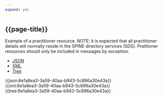 ```yaml
---
expand: yes
---
```


## {{page-title}}

Example of a practitioner resource. NOTE: it is expected that all practitioner details will normally reside in the SPINE directory services (SDS). Pratitioner resources should only be included in messages by exception.

<div class="nhsd-!t-margin-bottom-6">
  <ul class="nav nav-tabs" role="tablist">
        <li role="presentation" class="active">
            <a href="#JSON-P-LH-E" role="tab" data-toggle="tab">JSON</a>
        </li>
         <li role="presentation">
            <a href="#XML-P-LH-E" role="tab" data-toggle="tab">XML</a>
        </li>
        <li role="presentation">
            <a href="#Tree-P-LH-E" role="tab" data-toggle="tab">Tree</a>
        </li>
  </ul>
    
  <div class="tab-content snippet">
    <div id="JSON-P-LH-E" role="tabpanel" class="tab-pane active">
{{json:6e1a8ea3-3a59-40aa-b943-5c896a30e43a}}
    </div>
    <div id="XML-P-LH-E" role="tabpanel" class="tab-pane">
{{xml:6e1a8ea3-3a59-40aa-b943-5c896a30e43a}}
    </div>
    <div id="Tree-P-LH-E" role="tabpanel" class="tab-pane">
{{tree:6e1a8ea3-3a59-40aa-b943-5c896a30e43a}}
    </div>
  </div>
</div>